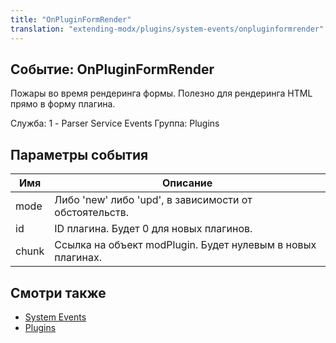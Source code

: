 ```yaml
---
title: "OnPluginFormRender"
translation: "extending-modx/plugins/system-events/onpluginformrender"
---
```


## Событие: OnPluginFormRender

Пожары во время рендеринга формы. Полезно для рендеринга HTML прямо в форму плагина.

Служба: 1 - Parser Service Events
Группа: Plugins

## Параметры события

| Имя   | Описание                                                    |
| ----- | ----------------------------------------------------------- |
| mode  | Либо 'new' либо 'upd', в зависимости от обстоятельств.      |
| id    | ID плагина. Будет 0 для новых плагинов.                     |
| chunk | Ссылка на объект modPlugin. Будет нулевым в новых плагинах. |

## Смотри также

- [System Events](extending-modx/plugins/system-events "System Events")
- [Plugins](extending-modx/plugins "Plugins")

